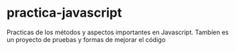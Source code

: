 # practica-javascript
Practicas de los métodos y aspectos importantes en Javascript. Tambíen es un proyecto de pruebas y formas de mejorar el código
